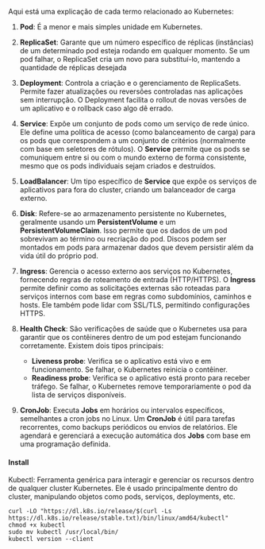 Aqui está uma explicação de cada termo relacionado ao Kubernetes:

1. **Pod**: É a menor e mais simples unidade em Kubernetes. 

2. **ReplicaSet**: Garante que um número específico de réplicas (instâncias) de um determinado pod esteja rodando em qualquer momento. Se um pod falhar, o ReplicaSet cria um novo para substituí-lo, mantendo a quantidade de réplicas desejada

3. **Deployment**: Controla a criação e o gerenciamento de ReplicaSets. Permite fazer atualizações ou reversões controladas nas aplicações sem interrupção. O Deployment facilita o rollout de novas versões de um aplicativo e o rollback caso algo dê errado.

4. **Service**: Expõe um conjunto de pods como um serviço de rede único. Ele define uma política de acesso (como balanceamento de carga) para os pods que correspondem a um conjunto de critérios (normalmente com base em seletores de rótulos). O **Service** permite que os pods se comuniquem entre si ou com o mundo externo de forma consistente, mesmo que os pods individuais sejam criados e destruídos.

5. **LoadBalancer**: Um tipo específico de **Service** que expõe os serviços de aplicativos para fora do cluster, criando um balanceador de carga externo.

6. **Disk**: Refere-se ao armazenamento persistente no Kubernetes, geralmente usando um **PersistentVolume** e um **PersistentVolumeClaim**. Isso permite que os dados de um pod sobrevivam ao término ou recriação do pod. Discos podem ser montados em pods para armazenar dados que devem persistir além da vida útil do próprio pod.

7. **Ingress**: Gerencia o acesso externo aos serviços no Kubernetes, fornecendo regras de roteamento de entrada (HTTP/HTTPS). O **Ingress** permite definir como as solicitações externas são roteadas para serviços internos com base em regras como subdomínios, caminhos e hosts. Ele também pode lidar com SSL/TLS, permitindo configurações HTTPS.

8. **Health Check**: São verificações de saúde que o Kubernetes usa para garantir que os contêineres dentro de um pod estejam funcionando corretamente. Existem dois tipos principais:
   - **Liveness probe**: Verifica se o aplicativo está vivo e em funcionamento. Se falhar, o Kubernetes reinicia o contêiner.
   - **Readiness probe**: Verifica se o aplicativo está pronto para receber tráfego. Se falhar, o Kubernetes remove temporariamente o pod da lista de serviços disponíveis.

9. **CronJob**: Executa **Jobs** em horários ou intervalos específicos, semelhantes a cron jobs no Linux. Um **CronJob** é útil para tarefas recorrentes, como backups periódicos ou envios de relatórios. Ele agendará e gerenciará a execução automática dos **Jobs** com base em uma programação definida.

#### Install ####

Kubectl: Ferramenta genérica para interagir e gerenciar os recursos dentro de qualquer cluster Kubernetes. Ele é usado principalmente dentro do cluster, manipulando objetos como pods, serviços, deployments, etc.

```
curl -LO "https://dl.k8s.io/release/$(curl -Ls https://dl.k8s.io/release/stable.txt)/bin/linux/amd64/kubectl"
chmod +x kubectl
sudo mv kubectl /usr/local/bin/
kubectl version --client
```

